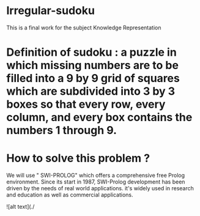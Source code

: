 # Irregular-sudoku
This is a final work for the subject Knowledge Representation
# Definition of sudoku :  a puzzle in which missing numbers are to be filled into a 9 by 9 grid of squares which are subdivided into 3 by 3 boxes so that every row, every column, and every box contains the numbers 1 through 9. 

# How to solve this problem ? 
We will use " SWI-PROLOG" which offers a comprehensive free Prolog environment. Since its start in 1987, SWI-Prolog development has been driven by the needs of real world applications. it's widely used in research and education as well as commercial applications. 

![alt text](./
